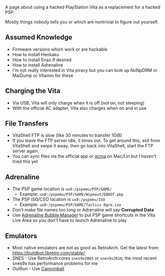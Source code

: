 A page about using a hacked PlayStation Vita as a replacement for a hacked PSP.

Mostly things nobody tells you or which are nontrivial to figure out yourself.

## Assumed Knowledge

* Firmware versions which work or are hackable
* How to install Henkaku
* How to install Enso if desired
* How to install Adrenaline
* I'm not really interested in Vita piracy but you can look up NoNpDRM or MaiDump or Vitamin for these

## Charging the Vita

* Via USB, Vita will only charge when it is off (not on, not sleeping)
* With the official AC adapter, Vita also charges when on and in use

## File Transfers

* VitaShell FTP is slow (like 30 minutes to transfer 1GiB)
* If you leave the FTP server idle, it times out. To get around this, exit from VitaShell and swipe it away, then go back into VitaShell, start the FTP server again.
* You can sync files via the official app or [qcma](https://codestation.github.io/qcma/) on Mac/Lin but I haven't tried this yet

## Adrenaline

* The PSP game location is `ux0:/pspemu/PSP/GAME/`
    * Example: `ux0:/pspemu/PSP/GAME/Wipeout/EBOOT.pbp`
* The PSP ISO/CSO location is `ux0:/pspemu/ISO`
    * Example: `ux0:/pspemu/PSP/GAME/Tactics Ogre.iso`
* Don't make file names too long or Adrenaline will say **Corrupted Data**
* Use [Adrenaline Bubble Manager](https://github.com/ONElua/AdrenalineBubbleManager) to put PSP game shortcuts in the Vita Live Area so you don't have to launch Adrenaline to play

## Emulators

* Most native emulators are not as good as RetroArch. Get the latest from: https://buildbot.libretro.com/stable/
* SNES - Use RetroArch cores `snes9x2005` or `snes9x2010`, the most recent snes9x has performance problems for me
* OutRun - Use [Cannonball](https://github.com/rsn8887/cannonball/releases)
